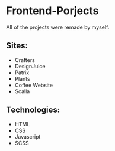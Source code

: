 # Frontend-Porjects
All of the projects were remade by myself.

## Sites:
* Crafters
* DesignJuice
* Patrix
* Plants
* Coffee Website 
* Scalla
## Technologies:
* HTML
* CSS 
* Javascript 
* SCSS
